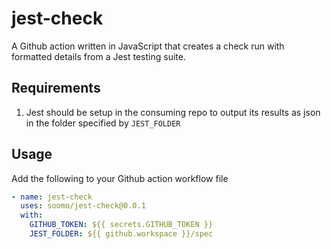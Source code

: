 # jest-check

A Github action written in JavaScript that creates a check run with formatted details from a Jest testing suite. 

## Requirements

1. Jest should be setup in the consuming repo to output its results as json in the folder specified by `JEST_FOLDER`

## Usage
Add the following to your Github action workflow file
```yaml
- name: jest-check
  uses: soomo/jest-check@0.0.1
  with:
    GITHUB_TOKEN: ${{ secrets.GITHUB_TOKEN }}
    JEST_FOLDER: ${{ github.workspace }}/spec
```
